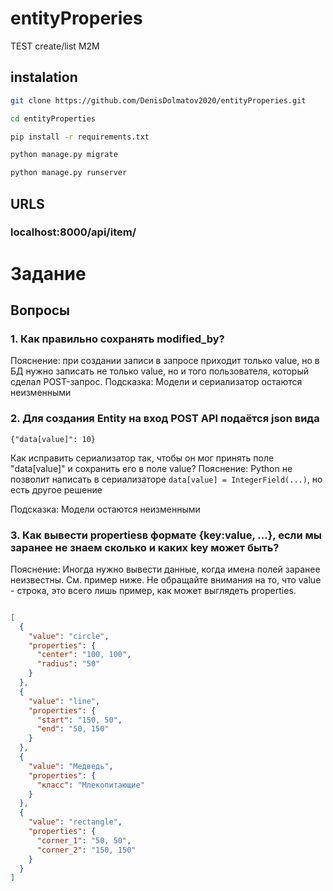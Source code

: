 # entityProperies 

TEST create/list M2M

## instalation

```bash
git clone https://github.com/DenisDolmatov2020/entityProperies.git

cd entityProperties

pip install -r requirements.txt

python manage.py migrate

python manage.py runserver
```

## URLS

### localhost:8000/api/item/


# Задание

## Вопросы
### 1. Как правильно сохранять modified_by?
Пояснение: при создании записи в запросе приходит только value, но в БД нужно записать не только value, но и того пользователя, который сделал POST-запрос.
Подсказка: Модели и сериализатор остаются неизменными

### 2. Для создания Entity на вход POST API подаётся json вида

```{"data[value]": 10}```

Как исправить сериализатор так, чтобы он мог принять поле "data[value]" и сохранить его в поле value?
Пояснение: Python не позволит написать в сериализаторе 
```data[value] = IntegerField(...)```, но есть другое решение 

Подсказка: Модели остаются неизменными

### 3. Как вывести propertiesв формате {key:value, ...}, если мы заранее не знаем сколько и каких key может быть?
Пояснение: Иногда нужно вывести данные, когда имена полей заранее неизвестны. См. пример ниже. Не обращайте внимания на то, что value - строка, это всего лишь пример, как может выглядеть properties.


```json

[ 
  {
    "value": "circle",
    "properties": {
      "center": "100, 100",
      "radius": "50"
    }
  },
  {
    "value": "line",
    "properties": {
      "start": "150, 50",
      "end": "50, 150"
    }
  },
  {
    "value": "Медведь",
    "properties": {
      "класс": "Млекопитающие"
    }
  },
  {
    "value": "rectangle",
    "properties": {
      "corner_1": "50, 50",
      "corner_2": "150, 150"
    }
  }
]

```
